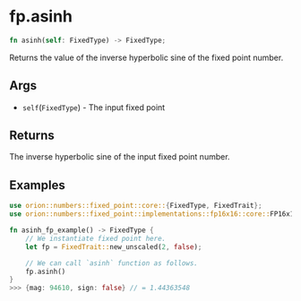 # fp.asinh

```rust
fn asinh(self: FixedType) -> FixedType;
```

Returns the value of the inverse hyperbolic sine of the fixed point number.

## Args

* `self`(`FixedType`) - The input fixed point

## Returns

The inverse hyperbolic sine of the input fixed point number.

## Examples

```rust
use orion::numbers::fixed_point::core::{FixedType, FixedTrait};
use orion::numbers::fixed_point::implementations::fp16x16::core::FP16x16Impl;

fn asinh_fp_example() -> FixedType {
    // We instantiate fixed point here.
    let fp = FixedTrait::new_unscaled(2, false);

    // We can call `asinh` function as follows.
    fp.asinh()
}
>>> {mag: 94610, sign: false} // = 1.44363548
``` 
